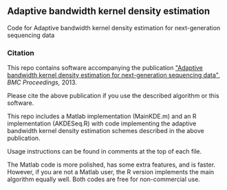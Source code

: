 ## Adaptive bandwidth kernel density estimation

Code for Adaptive bandwidth kernel density estimation for next-generation sequencing data

### Citation
This repo contains software accompanying the publication ["Adaptive bandwidth kernel density estimation for next-generation sequencing data"](https://link.springer.com/article/10.1186/1753-6561-7-s7-s7), _BMC Proceedings,_ 2013.

Please cite the above publication if you use the described algorithm or this software.

This repo includes a Matlab implementation (MainKDE.m) and an R implementation (AKDESeq.R) with code implementing the adaptive bandwidth kernel density estimation schemes described in the above publication. 

Usage instructions can be found in comments at the top of each file.

The Matlab code is more polished, has some extra features, and is faster. However, if you are not a Matlab user, the R version implements the main algorithm equally well. Both codes are free for non-commercial use. 
